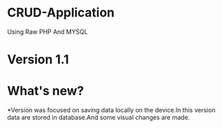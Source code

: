 # CRUD-Application
Using Raw PHP And MYSQL

# Version 1.1
# What's new?
*Version was focused on saving data locally on the device.In this version data are stored in database.And some visual changes are made.
